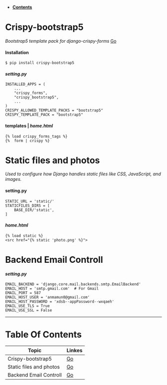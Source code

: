 - [**Contents**](#table-of-contents)
 
# Crispy-bootstrap5 
*Bootstrap5 template pack for django-crispy-forms* [Go](https://github.com/django-crispy-forms/crispy-bootstrap5/) 


####  Installation  
```
$ pip install crispy-bootstrap5
```
#### *setting.py*
```
INSTALLED_APPS = (
    ...
    "crispy_forms",
    "crispy_bootstrap5",
    ...
)
CRISPY_ALLOWED_TEMPLATE_PACKS = "bootstrap5"
CRISPY_TEMPLATE_PACK = "bootstrap5"
```
#### templates | *home.html*
```
{% load crispy_forms_tags %}
{%  form | crispy %}
```



# Static files and photos
*Used to configure how Django handles static files like CSS, JavaScript, and images.* 

####  setting.py  
```
STATIC_URL = 'static/'
STATICFILES_DIRS = [
    BASE_DIR/'static',
]
```

####  *home.html*
```
{% load static %}
<src href="{% static 'photo.png' %}">
```

# Backend Email Controll

#### *setting.py* 
```
EMAIL_BACKEND = 'django.core.mail.backends.smtp.EmailBackend'
EMAIL_HOST = 'smtp.gmail.com'  # For Gmail
EMAIL_PORT = 587
EMAIL_HOST_USER = 'anmamun0@gmail.com'
EMAIL_HOST_PASSWORD = 'xdsb--appPassword--wxqaeh'
EMAIL_USE_TLS = True
EMAIL_USE_SSL = False
```






--- 
# **Table Of Contents**

|      Topic               |       Linkes                   | 
|--------------------------|--------------------------------| 
| Crispy-bootstrap5        | [Go](#crispy-bootstrap5)        |  
| Static files and photos  | [Go](#static-files-and-photos)  |  
| Backend Email Controll   | [Go](#backend-email-controll)   |   


